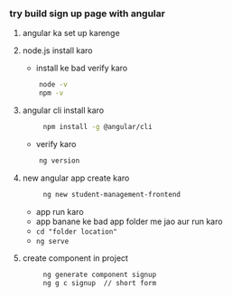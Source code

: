 ### try build sign up page with angular
1. angular ka set up karenge
2. node.js install karo
   * install ke bad verify karo
    ```bash
        node -v
        npm -v
    ```
3. angular cli install karo
   ```bash 
        npm install -g @angular/cli
   ```
   * verify karo
    ```bash
        ng version
    ```
4. new angular app create karo
   ```bash
        ng new student-management-frontend
   ```

   * app run karo
   * app banane ke bad app folder me jao aur run karo
   * ``` cd "folder location" ```
   * ``` ng serve ```
5. create component in project
   ```bash
        ng generate component signup
        ng g c signup  // short form

   ```
